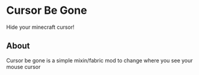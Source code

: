 # Cursor Be Gone
Hide your minecraft cursor!

## About
Cursor be gone is a simple mixin/fabric mod to change where you see your mouse cursor
